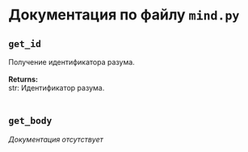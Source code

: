 # Документация по файлу `mind.py`

## `get_id`<br>
Получение идентификатора разума.<br>
<br>
**Returns:**<br>
str: Идентификатор разума.<br>
<br>
## `get_body`<br>
*Документация отсутствует*<br>
<br>
